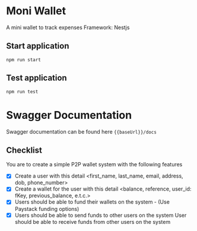 # Moni Wallet

A mini wallet to track expenses
Framework: Nestjs

## Start application

```
npm run start
```

## Test application

```
npm run test
```

# Swagger Documentation

Swagger documentation can be found here
`{{baseUrl}}/docs`

## Checklist

You are to create a simple P2P wallet system with the following features

- [x] Create a user with this detail <first_name, last_name, email, address, dob, phone_number>
- [x] Create a wallet for the user with this detail <balance, reference, user_id: fKey, previous_balance, e.t.c.>
- [x] Users should be able to fund their wallets on the system - (Use Paystack funding options)
- [x] Users should be able to send funds to other users on the system User should be able to receive funds from other users on the system
